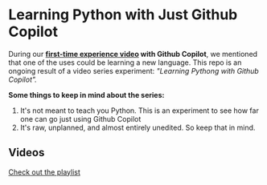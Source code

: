 # Learning Python with Just Github Copilot

During our **[first-time experience video](https://www.youtube.com/watch?v=WfnbzVae-Zw) with Github Copilot**, we mentioned that one of the uses could be learning a new language.  This repo is an ongoing result of a video series experiment: _"Learning Pythong with Github Copilot"._

**Some things to keep in mind about the series:**

1. It's not meant to teach you Python.  This is an experiment to see how far one can go just using Github Copilot
2. It's raw, unplanned, and almost entirely unedited. So keep that in mind.

## Videos

[Check out the playlist](https://www.youtube.com/watch?v=JCR2svB848g&list=PL6ehPtfgRbmNVmHXwcO3HyJlQAImjLbX-)
